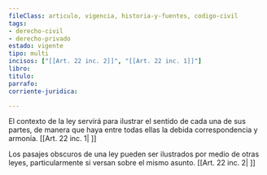 ```yaml
---
fileClass: articulo, vigencia, historia-y-fuentes, codigo-civil
tags:
- derecho-civil
- derecho-privado
estado: vigente
tipo: multi
incisos: ["[[Art. 22 inc. 2]]", "[[Art. 22 inc. 1]]"]
libro:
titulo:
parrafo:
corriente-juridica:

---
```

El contexto de la ley servirá para ilustrar el sentido de cada una de sus partes, de manera que haya entre todas ellas la debida correspondencia y armonía. [[Art. 22 inc. 1| ]]

Los pasajes obscuros de una ley pueden ser ilustrados por medio de otras leyes, particularmente si versan sobre el mismo asunto. [[Art. 22 inc. 2| ]]
